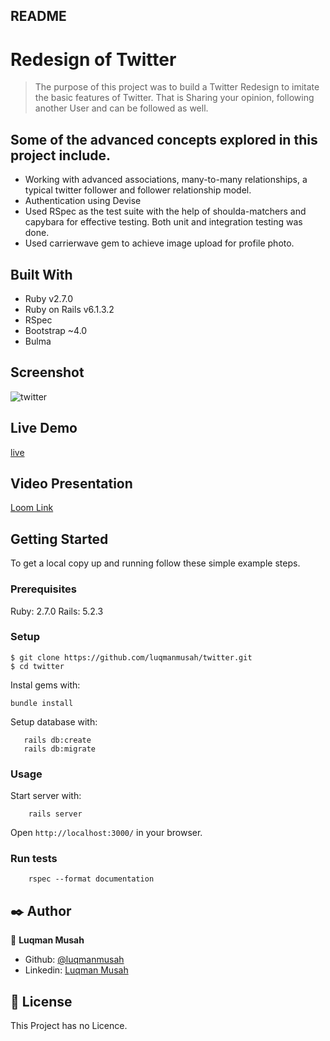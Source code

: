 ## README

# Redesign of Twitter

> The purpose of this project was to build a Twitter Redesign to imitate the basic features of Twitter. That is Sharing your opinion, following another User and can be followed as well.

## Some of the advanced concepts explored in this project include.

- Working with advanced associations, many-to-many relationships, a typical twitter follower and follower relationship model.
- Authentication using Devise
- Used RSpec as the test suite with the help of shoulda-matchers and capybara for effective testing. Both unit and integration testing was done.
- Used carrierwave gem to achieve image upload for profile photo.

## Built With

- Ruby v2.7.0
- Ruby on Rails v6.1.3.2
- RSpec
- Bootstrap ~4.0
- Bulma


## Screenshot

![twitter](https://user-images.githubusercontent.com/22328716/119786543-d2d2e680-bebf-11eb-8c51-663d86b4da31.png)

## Live Demo
[live](https://quiet-atoll-47092.herokuapp.com/)


## Video Presentation

[Loom Link](https://www.loom.com/share/bc1771107e294886a6ad41018201d00b)

## Getting Started

To get a local copy up and running follow these simple example steps.

### Prerequisites

Ruby: 2.7.0
Rails: 5.2.3


### Setup

```
$ git clone https://github.com/luqmanmusah/twitter.git
$ cd twitter
```

Instal gems with:

```
bundle install
```

Setup database with:

```
   rails db:create
   rails db:migrate
```

### Usage

Start server with:

```
    rails server
```

Open `http://localhost:3000/` in your browser.

### Run tests

```
    rspec --format documentation
```


## ✒️ Author <a name = "author"></a>

👤 **Luqman Musah**

- Github: [@luqmanmusah](https://github.com/luqmanmusah)
- Linkedin: [Luqman Musah](https://www.linkedin.com/in/luqman-musah/)

## 📝 License

This Project has no Licence.

